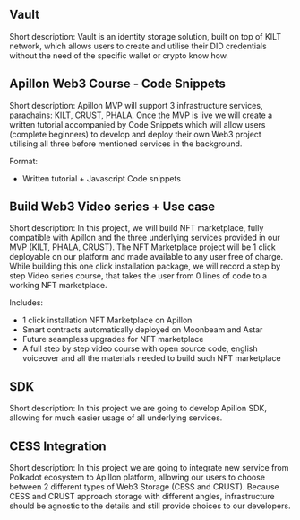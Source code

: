 
## Vault

Short description: 
Vault is an identity storage solution, built on top of KILT network, which allows users to create and utilise their DID credentials without the need of the specific wallet or crypto know how. 

## Apillon Web3 Course - Code Snippets

Short description:
Apillon MVP will support 3 infrastructure services, parachains: KILT, CRUST, PHALA. Once the MVP is live we will create a written tutorial accompanied by Code Snippets which will allow users (complete beginners) to develop and deploy their own Web3 project utilising all three before mentioned services in the background. 

Format: 
- Written tutorial + Javascript Code snippets


## Build Web3 Video series + Use case

Short description: 
In this project, we will build NFT marketplace, fully compatible with Apillon and the three underlying services provided in our MVP (KILT, PHALA, CRUST). The NFT Marketplace project will be 1 click deployable on our platform and made available to any user free of charge. 
While building this one click installation package, we will record a step by step Video series course, that takes the user from 0 lines of code to a working NFT marketplace. 

Includes: 
- 1 click installation NFT Marketplace on Apillon
- Smart contracts automatically deployed on Moonbeam and Astar
- Future seampless upgrades for NFT marketplace
- A full step by step video course with open source code, english voiceover and all the materials needed to build such NFT marketplace


## SDK 
Short description: 
In this project we are going to develop Apillon SDK, allowing for much easier usage of all underlying services. 


## CESS Integration

Short description:
In this project we are going to integrate new service from Polkadot ecosystem to Apillon platform, allowing our users to choose between 2 different types of Web3 Storage (CESS and CRUST). Because CESS and CRUST approach storage with different angles, infrastructure should be agnostic to the details and still provide choices to our developers. 